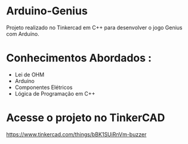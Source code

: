 # Arduino-Genius
Projeto realizado no Tinkercad em C++ para desenvolver o jogo Genius com Arduíno.
# Conhecimentos Abordados :
- Lei de OHM
- Arduíno
- Componentes Elétricos
- Lógica de Programação em C++
# Acesse o projeto no TinkerCAD
https://www.tinkercad.com/things/bBK1SUiRnVm-buzzer


